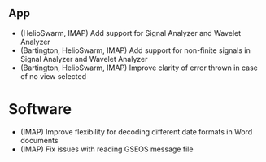 ## App

- (HelioSwarm, IMAP) Add support for Signal Analyzer and Wavelet Analyzer
- (Bartington, HelioSwarm, IMAP) Add support for non-finite signals in Signal Analyzer and Wavelet Analyzer
- (Bartington, HelioSwarm, IMAP) Improve clarity of error thrown in case of no view selected

# Software

- (IMAP) Improve flexibility for decoding different date formats in Word documents
- (IMAP) Fix issues with reading GSEOS message file
